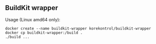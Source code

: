 ## BuildKit wrapper
Usage (Linux amd64 only):

```
docker create --name buildkit-wrapper korekontrol/buildkit-wrapper
docker cp buildkit-wrapper:/build .
./build ...
```
